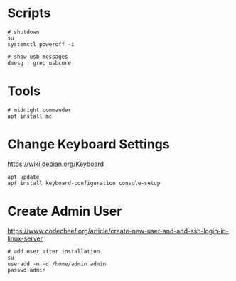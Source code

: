 # Scripts

```
# shutdown
su
systemctl poweroff -i

# show usb messages
dmesg | grep usbcore

```

# Tools

```
# midnight commander
apt install mc 
```


# Change Keyboard Settings

https://wiki.debian.org/Keyboard


```
apt update
apt install keyboard-configuration console-setup

```

# Create Admin User

https://www.codecheef.org/article/create-new-user-and-add-ssh-login-in-linux-server


```
# add user after installation
su
useradd -m -d /home/admin admin
passwd admin
```